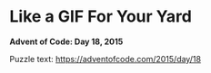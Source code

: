 # Like a GIF For Your Yard

**Advent of Code: Day 18, 2015**

Puzzle text: <https://adventofcode.com/2015/day/18>
